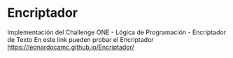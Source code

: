 # Encriptador
Implementación del Challenge ONE - Lógica de Programación - Encriptador de Texto
En este link pueden probar el Encriptador
https://leonardocamc.github.io/Encriptador/

